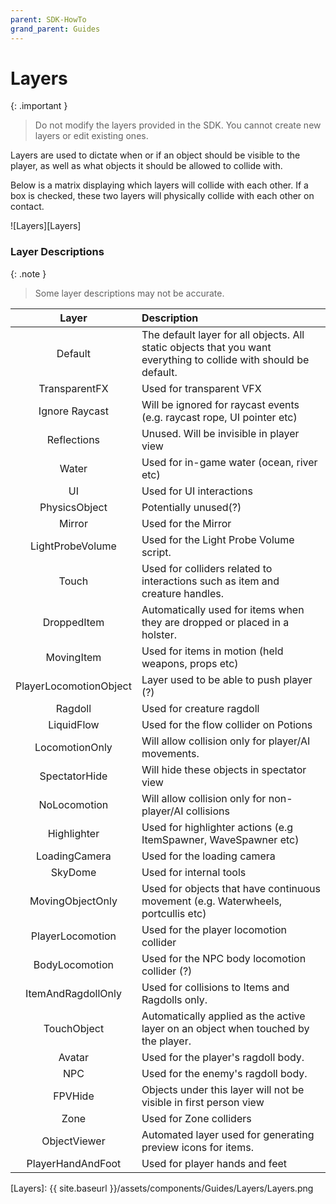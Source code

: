 ```yaml
---
parent: SDK-HowTo
grand_parent: Guides
---
```


# Layers

{: .important }
> Do not modify the layers provided in the SDK. You cannot create new layers or edit existing ones.

Layers are used to dictate when or if an object should be visible to the player, as well as what objects it should be allowed to collide with.

Below is a matrix displaying which layers will collide with each other. If a box is checked, these two layers will physically collide with each other on contact.

![Layers][Layers]

### Layer Descriptions

{: .note }
> Some layer descriptions may not be accurate.

| Layer                  | Description 
| :----:                 | :-------- 
| Default                | The default layer for all objects. All static objects that you want everything to collide with should be default. | 
| TransparentFX          | Used for transparent VFX
| Ignore Raycast         | Will be ignored for raycast events (e.g. raycast rope, UI pointer etc)    
| Reflections            | Unused. Will be invisible in player view
| Water                  | Used for in-game water (ocean, river etc)
| UI                     | Used for UI interactions
| PhysicsObject          | Potentially unused(?)
| Mirror                 | Used for the Mirror
| LightProbeVolume       | Used for the Light Probe Volume script.
| Touch                  | Used for colliders related to interactions such as item and creature handles.
| DroppedItem            | Automatically used for items when they are dropped or placed in a holster.
| MovingItem             | Used for items in motion (held weapons, props etc)
| PlayerLocomotionObject | Layer used to be able to push player (?)
| Ragdoll                | Used for creature ragdoll
| LiquidFlow             | Used for the flow collider on Potions
| LocomotionOnly         | Will allow collision only for player/AI movements.
| SpectatorHide          | Will hide these objects in spectator view
| NoLocomotion           | Will allow collision only for non-player/AI collisions
| Highlighter            | Used for highlighter actions (e.g ItemSpawner, WaveSpawner etc)
| LoadingCamera          | Used for the loading camera
| SkyDome                | Used for internal tools
| MovingObjectOnly       | Used for objects that have continuous movement (e.g. Waterwheels, portcullis etc)
| PlayerLocomotion       | Used for the player locomotion collider
| BodyLocomotion         | Used for the NPC body locomotion collider (?)
| ItemAndRagdollOnly     | Used for collisions to Items and Ragdolls only.
| TouchObject            | Automatically applied as the active layer on an object when touched by the player.
| Avatar                 | Used for the player's ragdoll body.
| NPC                    | Used for the enemy's ragdoll body.
| FPVHide                | Objects under this layer will not be visible in first person view
| Zone                   | Used for Zone colliders
| ObjectViewer           | Automated layer used for generating preview icons for items.
| PlayerHandAndFoot      | Used for player hands and feet









[Layers]: {{ site.baseurl }}/assets/components/Guides/Layers/Layers.png